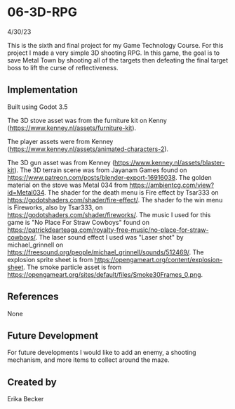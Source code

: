 # 06-3D-RPG
4/30/23

This is the sixth and final project for my Game Technology Course. For this project I made a very simple 3D shooting RPG.
In this game, the goal is to save Metal Town by shooting all of the targets then defeating the final target boss to lift the curse of reflectiveness.

## Implementation

Built using Godot 3.5

The 3D stove asset was from the furniture kit on Kenny (https://www.kenney.nl/assets/furniture-kit).

The player assets were from Kenney (https://www.kenney.nl/assets/animated-characters-2).

The 3D gun asset was from Kenney (https://www.kenney.nl/assets/blaster-kit).
The 3D terrain scene was from Jayanam Games found on https://www.patreon.com/posts/blender-export-16916038.
The golden material on the stove was Metal 034 from https://ambientcg.com/view?id=Metal034.
The shader for the death menu is Fire effect by Tsar333 on https://godotshaders.com/shader/fire-effect/.
The shader fo the win menu is Fireworks, also by Tsar333, on https://godotshaders.com/shader/fireworks/.
The music I used for this game is "No Place For Straw Cowboys" found on https://patrickdearteaga.com/royalty-free-music/no-place-for-straw-cowboys/.
The laser sound effect I used was "Laser shot" by michael_grinnell on https://freesound.org/people/michael_grinnell/sounds/512469/.
The explosion sprite sheet is from https://opengameart.org/content/explosion-sheet.
The smoke particle asset is from https://opengameart.org/sites/default/files/Smoke30Frames_0.png.


## References

None

## Future Development

For future developments I would like to add an enemy, a shooting mechanism, and more items to collect around the maze.

## Created by 

Erika Becker

